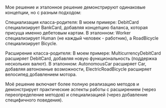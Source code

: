 Мое решение и эталонное решение демонстрируют одинаковые концепции, но с разным подходом:

Специализация класса-родителя:
В моем примере: DebitCard специализирует BankCard, добавляя концепцию баланса, 
которая присуща именно дебетовым картам.
В эталонном: Worker специализирует Human (не каждый человек - работник), а RoadBicycle 
специализирует Bicycle.

Расширение класса-родителя:
В моем примере: MulticurrencyDebitCard расширяет DebitCard, добавляя новую функциональность 
(поддержка нескольких валют).
В эталонном: AutonomousCar расширяет Car, добавляя автономные возможности, ElectricRoadBicycle 
расширяет велосипед добавлением мотора.

Моё решение включает более полную реализацию методов и демонстрирует практические аспекты работы 
с расширением (через переопределение методов) и специализацией (через добавление специфичного поведения).